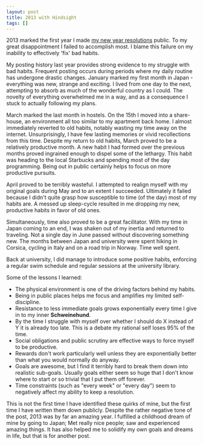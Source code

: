 ```yaml
---
layout: post
title: 2013 with Hindsight
tags: []
---
```


2013 marked the first year I made [my new year resolutions][1]
public. To my great disappointment I failed to accomplish most. I
blame this failure on my inability to effectively 'fix' bad habits.

My posting history last year provides strong evidence to my struggle
with bad habits. Frequent posting occurs during periods where my daily
routine has undergone drastic changes. January marked my first month
in Japan - everything was new, strange and exciting. I lived from one
day to the next, attempting to absorb as much of the wonderful country
as I could. The novelty of everything overwhelmed me in a way, and as
a consequence I stuck to actually following my plans.

March marked the last month in hostels. On the 15th I moved into a
share-house, an environment all too similar to my apartment back
home. I almost immediately reverted to old habits, notably wasting my
time away on the internet. Unsurprisingly, I have few lasting memories
or vivid recollections from this time. Despite my return to old
habits, March proved to be a relatively productive month. A new habit
I had formed over the previous months proved ingrained enough to
dispel some of the lethargy. This habit was heading to the local
Starbucks and spending most of the day programming. Being out in
public certainly helps to focus on more productive pursuits.

April proved to be terribly wasteful. I attempted to realign myself
with my original goals during May and to an extent I
succeeded. Ultimately it failed because I didn't quite grasp how
susceptible to time (of the day) most of my habits are. A messed up
sleep-cycle resulted in me dropping my new, productive habits in favor
of old ones.

Simultaneously, time also proved to be a great facilitator. With my
time in Japan coming to an end, I was shaken out of my inertia and
returned to traveling. Not a single day in June passed without
discovering something new. The months between Japan and university
were spent hiking in Corsica, cycling in Italy and on a road trip in
Norway. Time well spent.

Back at university, I did manage to introduce some positive habits,
enforcing a regular swim schedule and regular sessions at the
university library.

Some of the lessons I learned:

- The physical environment is one of the driving factors behind my habits.
- Being in public places helps me focus and amplifies my limited self-discipline.
- Resistance to less immediate goals grows exponentially every time I
  give in to my inner __Schweinehund__.
- By the time I struggle with myself over whether I should do X
  instead of Y it is already too late. This is a debate my rational
  self loses 95% of the time.
- Social obligations and public scrutiny are effective ways to force
  myself to be productive.
- Rewards don't work particularly well unless they are exponentially
  better than what you would normally do anyway.
- Goals are awesome, but I find it terribly hard to break them down
  into realistic sub-goals. Usually goals either seem so huge that I
  don't know where to start or so trivial that I put them off
  forever.
- Time constraints (such as "every week" or "every day") seem to
  negatively affect my ability to keep a resolution.

This is not the first time I have identified these quirks of mine, but
the first time I have written them down publicly. Despite the rather
negative tone of the post, 2013 was by far an amazing year. I
fulfilled a childhood dream of mine by going to Japan; Met really nice
people; saw and experienced amazing things. It has also helped me to
solidify my own goals and dreams in life, but that is for another
post.

[1]: /2013/01/04/resolutions-for-2013/
